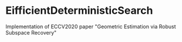 # EifficientDeterministicSearch
Implementation of ECCV2020 paper "Geometric Estimation via Robust Subspace Recovery"
